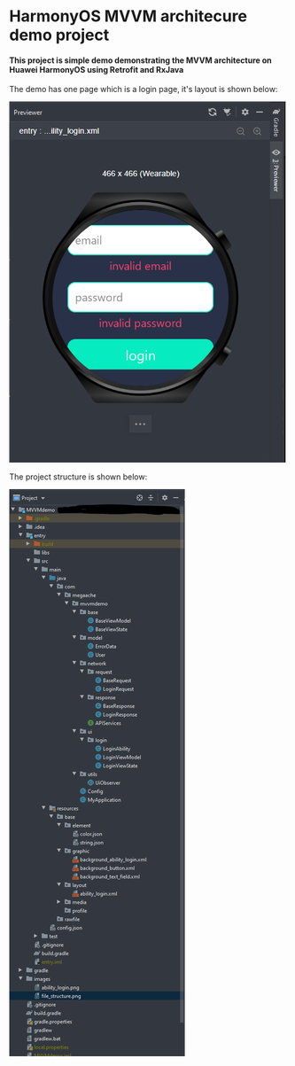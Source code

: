 # HarmonyOS MVVM architecure demo project

#### This project is simple demo demonstrating the MVVM architecture on Huawei HarmonyOS using Retrofit and RxJava

The demo has one page which is a login page, it's layout is shown below:

![login screen](https://github.com/megaacheyounes/mvvmdemo/blob/master/images/ability_login.png "login page layout")

The project structure is shown below:

![project structure](https://github.com/megaacheyounes/mvvmdemo/blob/master/images/project_file_structure.png "file structure")
